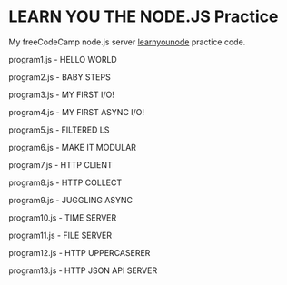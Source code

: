 # LEARN YOU THE NODE.JS Practice

My freeCodeCamp node.js server [learnyounode](https://github.com/workshopper/learnyounode) practice code.


program1.js - HELLO WORLD

program2.js - BABY STEPS 

program3.js - MY FIRST I/O!

program4.js - MY FIRST ASYNC I/O!

program5.js - FILTERED LS    

program6.js - MAKE IT MODULAR

program7.js - HTTP CLIENT

program8.js - HTTP COLLECT

program9.js - JUGGLING ASYNC

program10.js - TIME SERVER

program11.js - FILE SERVER

program12.js - HTTP UPPERCASERER

program13.js - HTTP JSON API SERVER
